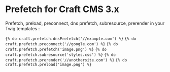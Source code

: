 # Prefetch for Craft CMS 3.x

Prefetch, preload, preconnect, dns prefetch, subresource, prerender in your Twig templates :

`{% do craft.prefetch.dnsPrefetch('//example.com') %}`
`{% do craft.prefetch.preconnect('//google.com') %}`
`{% do craft.prefetch.prefetch('image.png') %}`
`{% do craft.prefetch.subresource('styles.css') %}`
`{% do craft.prefetch.prerender('//anothersite.com') %}`
`{% do craft.prefetch.preload('image.png') %}`